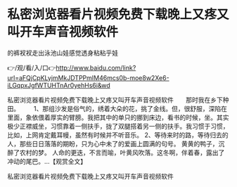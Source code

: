 # 私密浏览器看片视频免费下载晚上又疼又叫开车声音视频软件
的裤衩衩走出泳池山娃感觉透身粘粘乎娃

👉/观/看/入/口👉http://www.baidu.com/link?url=aFQjCpKLyjmMkJDTPPmIM46mcs0b-moe8w2Xe6-iLGqpxJgfWTUHTnAr0yehHs6i&wd

私密浏览器看片视频免费下载晚上又疼又叫开车声音视频软件　　那时我在乡下种田。
　　1、那组沙发是俗气的，绣着大朵的花，挑了金线。但，很舒服，深陷在里面，象依偎着厚实的臂膀。我把其中的单只的挪到床边，看书的时候，坐。其实极少正襟威坐，习惯靠着一侧扶手，拢了双腿搭着另一侧的扶手。我习惯于习惯，比如，上网肯定戴耳幔，虽然有时候并不听音乐。
	2、等待来时的路，等待归去的人，那些日日落落的期盼，只为心中未了的爱画上圆满的句号。
黄黄的鸭子，沉醉了农村的梦。
人命的更迭，不言而喻，叶黄风吹落。这冬啊，伴着春，露出了冲动的尾巴。...【观赏全文】

私密浏览器看片视频免费下载晚上又疼又叫开车声音视频软件
